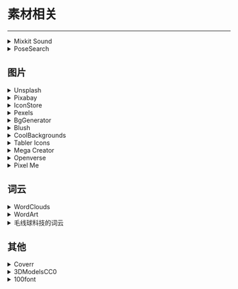 # 素材相关

---

<div class="grid">
    <div><details><summary>Mixkit Sound</summary><p>一家专门提供各种免费、可商用素材的网站。<br/><a href="https://mixkit.co/free-sound-effects/bleep/" target="_blank" role="button" class="outline">访问网站</a></p></details></div>
    <div><div><details><summary>PoseSearch</summary><p>一个人体照片网站，画画/写文找参考的时候用<br/>
- 输入人体部位，调整左侧人的姿势，网站会从谷歌上抓取对应姿势的图片<br/>
- 特别诡异的pose可能不太行<br/>
- 建议使用网页版（用鼠标操作）,手机版不太行。<br/><a href="https://x6ud.github.io/pose-search/" target="_blank" role="button" class="outline">访问网站</a></p></details></div></div>
    <div> </div>
</div>

## 图片

<div class="grid">
    <div><details><summary>Unsplash</summary><p>一个免费的照片共享网站。<br/><a href="https://unsplash.com/" target="_blank" role="button" class="outline">访问网站</a></p></details></div>
    <div><details><summary>Pixabay</summary><p>免费无版权的正版高清图片素材库。<br/><a href="https://pixabay.com/zh/" target="_blank" role="button" class="outline">访问网站</a></p></details></div>
    <div><details><summary>IconStore</summary><p>免费无版权的正版高清图标素材库。<br/><a href="https://iconstore.co/" target="_blank" role="button" class="outline">访问网站</a></p></details></div>
</div>
<div class="grid">
    <div><details><summary>Pexels</summary><p>一个免费可商用的图库。<br/>（这个图库对照片的使用有一些规则，详情请参见：<a href="https://pexels-help.zendesk.com/hc/en-us/articles/360042332714-What-are-the-rules-for-using-Pexels-photos-or-videos-" target="_blank">这里</a>）<br/><a href="https://www.pexels.com/" target="_blank" role="button" class="outline">访问网站</a></p></details></div>
    <div><details><summary>BgGenerator</summary><p>一个免费创建高分辨率背景图片的在线工具：背景生成器，有中文版。这个工具提供了 7 种不同的背景创建类型，然后可以通过随机算法生成独一无二的高分辨率的背景图片。<br/><a href="https://bggenerator.com/zh-cn.php" target="_blank" role="button" class="outline">访问网站</a></p></details></div>
    <div><details><summary>Blush</summary><p> AI生成无版权插画的网站。<br/><a href="https://blush.design/zh-CN" target="_blank" role="button" class="outline">访问网站</a></p></details></div>
</div>
<div class="grid">
    <div><details><summary>CoolBackgrounds</summary><p>可以生成5种炫酷背景的网站。<br/><a href="https://coolbackgrounds.io/" target="_blank" role="button" class="outline">访问网站</a></p></details></div>
    <div><details><summary>Tabler Icons</summary><p>一个基于 MIT 许可证的免费 SVG 图标服务，提供了 558 个不同的图标，可自定义颜色、大小、线条粗细，一键导出 HTML 代码。<br/><a href="https://tablericons.com/" target="_blank" role="button" class="outline">访问网站</a></p></details></div>
    <div><details><summary>Mega Creator</summary><p>著名的图标库 Icons8 推出的免费矢量插图设计工具，拥有超过 3000+ 可免费使用的设计元素，无需设计团队，拖拽即可创建漂亮的插画，可商业使用。<br/><a href="https://icons8.com/mega-creator/" target="_blank" role="button" class="outline">访问网站</a></p></details></div>
</div>
<div class="grid">
    <div><details><summary>Openverse</summary><p>适用于图片的搜索引擎，提供了超过 3 亿张可使用的免费图片，来源于公开的 API 以及 Common Crawl 数据库。<br/><a href="https://wordpress.org/openverse/?referrer=creativecommons.org" target="_blank" role="button" class="outline">访问网站</a></p></details></div>
    <div><details><summary>Pixel Me</summary><p>可以将插画，3d图片，真实照片，通通转成像素画，支持自动扣图，转换效果较好<br/><b>注意：这个网站转换的图片商用并不是免费的！</b><br/><a href="https://pixel-me.tokyo/en/" target="_blank" role="button" class="outline">访问网站</a></p></details></div>
    <div> </div>
</div>

## 词云

<div class="grid">
    <div><details><summary>WordClouds</summary><p>词云生成工具，只需要从 File 里粘贴词汇，然后在 Shape 里选择一个想要的云样式，再随手调整大小、颜色（比如透明背景）、字体就好了。<br/>提供有 9 款中文字体，和其他28 种语言字体，非常丰富。可免费下载 HD 图片。<br/><a href="https://www.wordclouds.com/" target="_blank" role="button" class="outline">访问网站</a></p></details></div>
    <div><details><summary>WordArt</summary><p>这是一家主打把词云打印在衣服上、杯子上、卡片上的服务，未提供中文字体，但支持上传自己的字体，所以也算解决问题。可免费下载 HD 图片。<br/><a href="https://wordart.com/" target="_blank" role="button" class="outline">访问网站</a></p></details></div>
    <div><details><summary>毛线球科技的词云</summary><p>这是一个还能提供词频统计和词性分类的小工具，也是最简单的词云生成器了，唯一的遗憾是不提供透明背景，也不支持自定义样式，不过胜在简单。<br/><a href="http://cloud.niucodata.com/" target="_blank" role="button" class="outline">访问网站</a></p></details></div>
</div>

## 其他

<div class="grid">
    <div><details><summary>Coverr</summary><p>一个免费可商用的航拍视频素材网站。<br/><a href="https://coverr.co/" target="_blank" role="button" class="outline">访问网站</a></p></details></div>
    <div><details><summary>3DModelsCC0</summary><p>一个基于 CC0 授权的 3D 模型库，可直接下载 .obj 格式，可用于 3D 打印。<br/><a href="https://www.3dmodelscc0.com/" target="_blank" role="button" class="outline">访问网站</a></p></details></div>
    <div><details><summary>100font</summary><p>一个收集可商用字体的网站。<br/><a href="https://www.100font.com/" target="_blank" role="button" class="outline">访问网站</a></p></details></div>
</div>